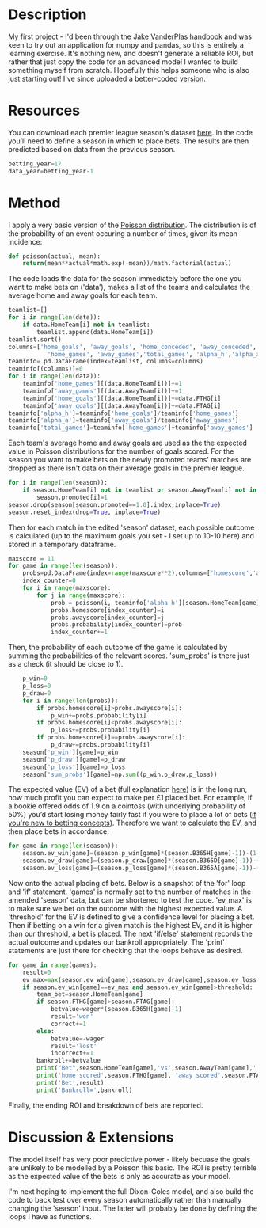 # Description
My first project - I'd been through the [Jake VanderPlas handbook](https://jakevdp.github.io/PythonDataScienceHandbook/) and was keen to try out an application for numpy and pandas, so this is entirely a learning exercise. It's nothing new, and doesn't generate a reliable ROI, but rather that just copy the code for an advanced model I wanted to build something myself from scratch. Hopefully this helps someone who is also just starting out! I've since uploaded a better-coded [version]("https://github.com/maxantcliff/football_poisson_2/blob/master/football_poisson_2.ipynb").

# Resources
You can download each premier league season's dataset [here](https://www.football-data.co.uk/englandm.php). In the code you’ll need to define a season in which to place bets. The results are then predicted based on data from the previous season.

```python
betting_year=17
data_year=betting_year-1
```

# Method
I apply a very basic version of the [Poisson distribution](https://en.wikipedia.org/wiki/Poisson_distribution). The distribution is of the probability of an event occuring a number of times, given its mean incidence:
```python
def poisson(actual, mean):
    return(mean**actual*math.exp(-mean))/math.factorial(actual)
```

The code loads the data for the season immediately before the one you want to make bets on ('data’), makes a list of the teams and calculates the average home and away goals for each team. 
```python
teamlist=[]
for i in range(len(data)):
    if data.HomeTeam[i] not in teamlist:
        teamlist.append(data.HomeTeam[i])
teamlist.sort()
columns=['home_goals', 'away_goals', 'home_conceded', 'away_conceded',
           'home_games', 'away_games','total_games', 'alpha_h','alpha_a']
teaminfo= pd.DataFrame(index=teamlist, columns=columns)
teaminfo[(columns)]=0
for i in range(len(data)):
    teaminfo['home_games'][(data.HomeTeam[i])]+=1
    teaminfo['away_games'][(data.AwayTeam[i])]+=1
    teaminfo['home_goals'][(data.HomeTeam[i])]+=data.FTHG[i]
    teaminfo['away_goals'][(data.AwayTeam[i])]+=data.FTAG[i]
teaminfo['alpha_h']=teaminfo['home_goals']/teaminfo['home_games']
teaminfo['alpha_a']=teaminfo['away_goals']/teaminfo['away_games']
teaminfo['total_games']=teaminfo['home_games']+teaminfo['away_games']
```

Each team's average home and away goals are used as the the expected value in Poisson distributions for the number of goals scored.  For the season you want to make bets on the newly promoted teams' matches are dropped as there isn't data on their average goals in the premier league.
```python
for i in range(len(season)):
    if season.HomeTeam[i] not in teamlist or season.AwayTeam[i] not in teamlist:
        season.promoted[i]=1
season.drop(season[season.promoted==1.0].index,inplace=True)
season.reset_index(drop=True, inplace=True)
```
Then for each match in the edited 'season' dataset, each possible outcome is calculated (up to the maximum goals you set - I set up to 10-10 here) and stored in a temporary dataframe.

```python
maxscore = 11
for game in range(len(season)):    
    probs=pd.DataFrame(index=range(maxscore**2),columns=['homescore','awayscore','probability'])
    index_counter=0
    for i in range(maxscore):
        for j in range(maxscore):
            prob = poisson(i, teaminfo['alpha_h'][season.HomeTeam[game]]) * poisson(j,teaminfo['alpha_a'][season.AwayTeam[game]])
            probs.homescore[index_counter]=i
            probs.awayscore[index_counter]=j               
            probs.probability[index_counter]=prob
            index_counter+=1
```

Then, the probability of each outcome of the game is calculated by summing the probabilities of the relevant scores. 'sum_probs' is there just as a check (it should be close to 1).

```python
    p_win=0
    p_loss=0
    p_draw=0
    for i in range(len(probs)):
        if probs.homescore[i]>probs.awayscore[i]:
            p_win+=probs.probability[i]
        if probs.homescore[i]<probs.awayscore[i]:
            p_loss+=probs.probability[i]
        if probs.homescore[i]==probs.awayscore[i]:
            p_draw+=probs.probability[i] 
    season['p_win'][game]=p_win
    season['p_draw'][game]=p_draw
    season['p_loss'][game]=p_loss
    season['sum_probs'][game]=np.sum((p_win,p_draw,p_loss))
```

The expected value (EV) of a bet (full explanation [here](https://help.smarkets.com/hc/en-gb/articles/214554985-How-to-calculate-expected-value-in-betting)) is in the long run, how much profit you can expect to make per £1 placed bet. For example, if a bookie offered odds of 1.9 on a cointoss (with underlying probability of 50%) you’d start losing money fairly fast if you were to place a lot of bets ([if you're new to betting concepts](https://mybettingsites.co.uk/learn/betting-odds-explained/)). Therefore we want to calculate the EV, and then place bets in accordance.
```python
for game in range(len(season)):
    season.ev_win[game]=(season.p_win[game]*(season.B365H[game]-1))-(1-season.p_win[game])
    season.ev_draw[game]=(season.p_draw[game]*(season.B365D[game]-1))-(1-season.p_draw[game])
    season.ev_loss[game]=(season.p_loss[game]*(season.B365A[game]-1))-(1-season.p_loss[game])
```

Now onto the actual placing of bets. Below is a snapshot of the 'for' loop and 'if' statement. 'games' is normally set to the number of matches in the amended 'season' data, but can be shortened to test the code. 'ev_max' is to make sure we bet on the outcome with the highest expected value. A 'threshold' for the EV is defined to give a confidence level for placing a bet. Then if betting on a win for a given match is the highest EV, and it is higher than our threshold, a bet is placed. The next 'if/else' statement records the actual outcome and updates our bankroll appropriately. The 'print' statements are just there for checking that the loops behave as desired.

```python
for game in range(games):
    result=0
    ev_max=max(season.ev_win[game],season.ev_draw[game],season.ev_loss[game]) 
    if season.ev_win[game]==ev_max and season.ev_win[game]>threshold:
        team_bet=season.HomeTeam[game]
        if season.FTHG[game]>season.FTAG[game]:
            betvalue=wager*(season.B365H[game]-1)
            result='won'
            correct+=1
        else:
            betvalue=-wager
            result='lost'
            incorrect+=1
        bankroll+=betvalue
        print("Bet",season.HomeTeam[game],'vs',season.AwayTeam[game],':backed',team_bet)
        print('home scored',season.FTHG[game], 'away scored',season.FTAG[game])
        print('Bet',result)
        print('Bankroll=',bankroll)
```

Finally, the ending ROI and breakdown of bets are reported. 

# Discussion & Extensions
The model itself has very poor predictive power - likely becuase the goals are unlikely to be modelled by a Poisson this basic. The ROI is pretty terrible as the expected value of the bets is only as accurate as your model. 

I'm next hoping to implement the full Dixon-Coles model, and also build the code to back test over every season automatically rather than manually changing the 'season' input. The latter will probably be done by defining the loops I have as functions.
